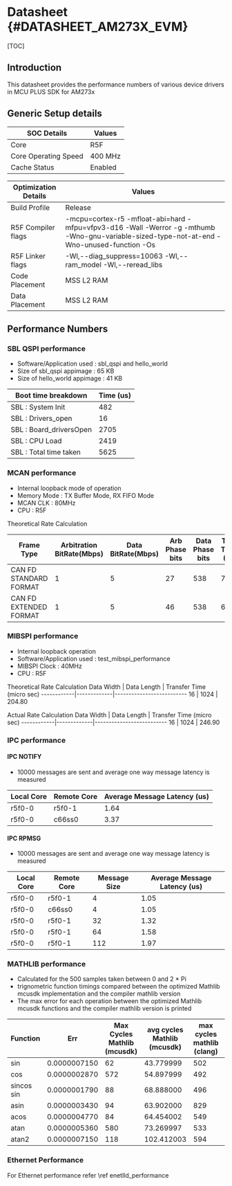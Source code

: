 # Datasheet {#DATASHEET_AM273X_EVM}

[TOC]

## Introduction

This datasheet provides the performance numbers of various device drivers in MCU PLUS SDK for AM273x

## Generic Setup details

SOC Details             | Values
------------------------|------------------------------
Core                    | R5F
Core Operating Speed    | 400 MHz
Cache Status            | Enabled

Optimization Details    | Values
------------------------|------------------------------
Build Profile           | Release
R5F Compiler flags      | -mcpu=cortex-r5 -mfloat-abi=hard -mfpu=vfpv3-d16 -Wall -Werror -g -mthumb -Wno-gnu-variable-sized-type-not-at-end -Wno-unused-function -Os
R5F Linker flags        | -Wl,--diag_suppress=10063 -Wl,--ram_model -Wl,--reread_libs
Code Placement          | MSS L2 RAM
Data Placement          | MSS L2 RAM

## Performance Numbers

### SBL QSPI performance

- Software/Application used        : sbl_qspi and hello_world
- Size of sbl_qspi appimage        : 65 KB
- Size of hello_world appimage     : 41 KB

Boot time breakdown                     |   Time (us)
----------------------------------------|--------------
SBL : System Init                       |   482
SBL : Drivers_open                      |   16
SBL : Board_driversOpen                 |   2705
SBL : CPU Load                          |   2419
SBL : Total time taken                  |   5625

### MCAN performance

- Internal loopback mode of operation
- Memory Mode               : TX Buffer Mode, RX FIFO Mode
- MCAN CLK                  : 80MHz
- CPU                       : R5F

Theoretical Rate Calculation

Frame Type             | Arbitration BitRate(Mbps) | Data BitRate(Mbps) | Arb Phase bits | Data Phase bits | Theoretical Throughput (Msg/Sec) | Actual Throughput (Msg/Sec)
-----------------------|---------------------------|--------------------|----------------|-----------------|----------------------------------|----------------------------
CAN FD STANDARD FORMAT | 1                         | 5                  |  27            | 538             | 7430                             | 6578
CAN FD EXTENDED FORMAT | 1                         | 5                  |  46            | 538             | 6510                             | 5714


### MIBSPI performance

- Internal loopback operation
- Software/Application used : test_mibspi_performance
- MIBSPI Clock              : 40MHz
- CPU                       : R5F

Theoretical Rate Calculation
Data Width 	| Data Length | Transfer Time (micro sec)
------------|-------------|--------------------------
16	        | 1024	      | 204.80

Actual Rate Calculation
Data Width 	| Data Length | Transfer Time (micro sec)
------------|-------------|--------------------------
16	        | 1024	      | 246.90

### IPC performance

#### IPC NOTIFY

- 10000 messages are sent and average one way message latency is measured

Local Core  | Remote Core | Average Message Latency (us)
------------|-------------|------------------------------
 r5f0-0 | r5f0-1        |  1.64
 r5f0-0 | c66ss0        |  3.37

#### IPC RPMSG

- 10000 messages are sent and average one way message latency is measured

Local Core  | Remote Core | Message Size | Average Message Latency (us)
------------|-------------|--------------|------------------------------
 r5f0-0 | r5f0-1        | 4     |  1.05
 r5f0-0 | c66ss0        | 4     |  1.05
 r5f0-0 | r5f0-1        | 32    |  1.32
 r5f0-0 | r5f0-1        | 64    |  1.58
 r5f0-0 | r5f0-1        | 112   |  1.97

### MATHLIB performance

- Calculated for the 500 samples taken between 0 and 2 * Pi
- trignometric function timings compared between the optimized Mathlib mcusdk implementation and the compiler mathlib version
- The max error for each operation between the optimized Mathlib mcusdk functions and the compiler mathlib version is printed

Function        | Err           | Max Cycles Mathlib (mcusdk)   | avg cycles Mathlib (mcusdk)   | max cycles mathlib (clang)    | avg cycles mathlib (clang)    |
----------------|---------------|-----------------------|-----------------------|-----------------------|-----------------------|
sin             |0.0000007150   | 62                    | 43.779999             | 502                   | 287.299988            |
cos             |0.0000002870   | 572                   | 54.897999             | 492                   | 288.247986            |
sincos sin      |0.0000001790   | 88                    | 68.888000             | 496                   | 285.933990            |
asin            |0.0000003430   | 94                    | 63.902000             | 829                   | 445.175995            |
acos            |0.0000004770   | 84                    | 64.454002             | 549                   | 395.761993            |
atan            |0.0000005360   | 580                   | 73.269997             | 533                   | 385.109985            |
atan2           |0.0000007150   | 118                   | 102.412003            | 594                   | 490.556000            |

### Ethernet Performance

For Ethernet performance refer \ref enetlld_performance
